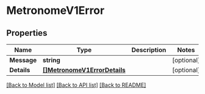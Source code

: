 # MetronomeV1Error

## Properties
Name | Type | Description | Notes
------------ | ------------- | ------------- | -------------
**Message** | **string** |  | [optional] 
**Details** | [**[]MetronomeV1ErrorDetails**](MetronomeV1Error_details.md) |  | [optional] 

[[Back to Model list]](../README.md#documentation-for-models) [[Back to API list]](../README.md#documentation-for-api-endpoints) [[Back to README]](../README.md)



